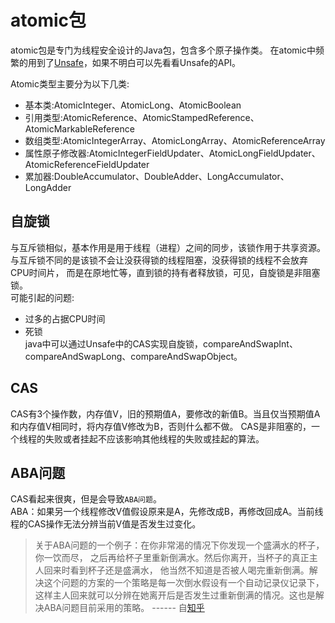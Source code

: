 # atomic包

atomic包是专门为线程安全设计的Java包，包含多个原子操作类。
在atomic中频繁的用到了[Unsafe](../../../../sun/misc/Unsafe.md)，如果不明白可以先看看Unsafe的API。

Atomic类型主要分为以下几类:

- 基本类:AtomicInteger、AtomicLong、AtomicBoolean
- 引用类型:AtomicReference、AtomicStampedReference、AtomicMarkableReference
- 数组类型:AtomicIntegerArray、AtomicLongArray、AtomicReferenceArray
- 属性原子修改器:AtomicIntegerFieldUpdater、AtomicLongFieldUpdater、AtomicReferenceFieldUpdater
- 累加器:DoubleAccumulator、DoubleAdder、LongAccumulator、LongAdder

## 自旋锁

与互斥锁相似，基本作用是用于线程（进程）之间的同步，该锁作用于共享资源。
与互斥锁不同的是该锁不会让没获得锁的线程阻塞，没获得锁的线程不会放弃CPU时间片，
而是在原地忙等，直到锁的持有者释放锁，可见，自旋锁是非阻塞锁。  
可能引起的问题:

- 过多的占据CPU时间
- 死锁  
  java中可以通过Unsafe中的CAS实现自旋锁，compareAndSwapInt、compareAndSwapLong、compareAndSwapObject。

## CAS

CAS有3个操作数，内存值V，旧的预期值A，要修改的新值B。当且仅当预期值A和内存值V相同时，将内存值V修改为B，否则什么都不做。
CAS是非阻塞的，一个线程的失败或者挂起不应该影响其他线程的失败或挂起的算法。

## ABA问题

CAS看起来很爽，但是会导致`ABA问题`。  
ABA：如果另一个线程修改V值假设原来是A，先修改成B，再修改回成A。当前线程的CAS操作无法分辨当前V值是否发生过变化。

> 关于ABA问题的一个例子：在你非常渴的情况下你发现一个盛满水的杯子，你一饮而尽，
> 之后再给杯子里重新倒满水。然后你离开，当杯子的真正主人回来时看到杯子还是盛满水，
> 他当然不知道是否被人喝完重新倒满。解决这个问题的方案的一个策略是每一次倒水假设有一个自动记录仪记录下，
> 这样主人回来就可以分辨在她离开后是否发生过重新倒满的情况。这也是解决ABA问题目前采用的策略。
> ------ 自[知乎](https://www.zhihu.com/question/23281499/answer/24112589)

